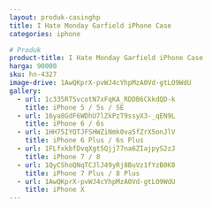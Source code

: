 ```yaml
---
layout: produk-casinghp
title: I Hate Monday Garfield iPhone Case
categories: iphone

# Produk
product-title: I Hate Monday Garfield iPhone Case
harga: 90000
sku: hn-4327
image-drive: 1AwQKprX-pvWJ4cYhpMzA0Vd-gtLO9WdU
gallery:
  - url: 1c335RTSvcotN7xFqKA_RDDB6CkkdQD-k
    title: iPhone 5 / 5s / SE
  - url: 16ya8GdF6WDhU7lZkPzT9ssyX3-_qEN9L
    title: iPhone 6 / 6s
  - url: 1HH75IYQTJFSHWZiNmk0va5fZrX5onJlV
    title: iPhone 6 Plus / 6s Plus
  - url: 1FLfxkbfDvqXgt5Qjj77na6ZIajpyS2zJ
    title: iPhone 7 / 8
  - url: 1QyCShoQNqTCJlJ49yRj8BuVz1fYzB0K8
    title: iPhone 7 Plus / 8 Plus
  - url: 1AwQKprX-pvWJ4cYhpMzA0Vd-gtLO9WdU
    title: iPhone X
---
```

